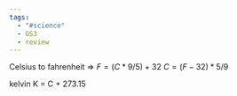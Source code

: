 ```yaml
---
tags:
  - "#science"
  - GS3
  - review
---
```

Celsius to fahrenheit  =>
$F = (C * 9/5) + 32$
$C = (F-32) * 5 / 9$

kelvin 
K = C + 273.15
